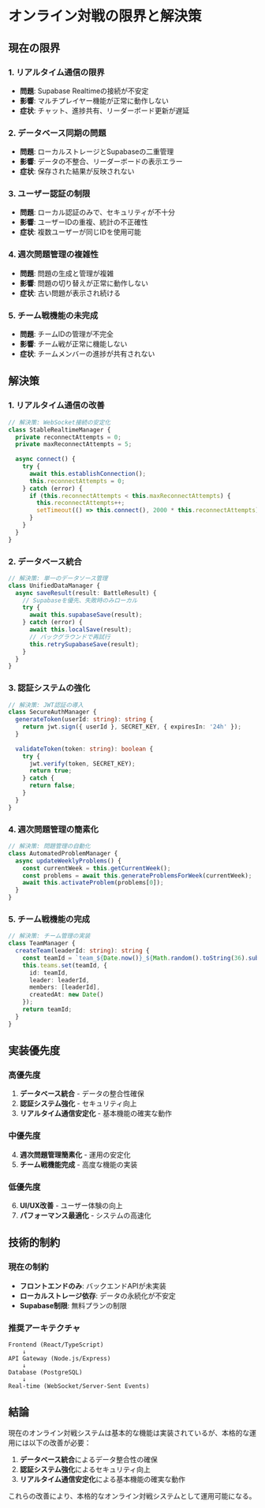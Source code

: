 # オンライン対戦の限界と解決策

## 現在の限界

### 1. **リアルタイム通信の限界**
- **問題**: Supabase Realtimeの接続が不安定
- **影響**: マルチプレイヤー機能が正常に動作しない
- **症状**: チャット、進捗共有、リーダーボード更新が遅延

### 2. **データベース同期の問題**
- **問題**: ローカルストレージとSupabaseの二重管理
- **影響**: データの不整合、リーダーボードの表示エラー
- **症状**: 保存された結果が反映されない

### 3. **ユーザー認証の制限**
- **問題**: ローカル認証のみで、セキュリティが不十分
- **影響**: ユーザーIDの重複、統計の不正確性
- **症状**: 複数ユーザーが同じIDを使用可能

### 4. **週次問題管理の複雑性**
- **問題**: 問題の生成と管理が複雑
- **影響**: 問題の切り替えが正常に動作しない
- **症状**: 古い問題が表示され続ける

### 5. **チーム戦機能の未完成**
- **問題**: チームIDの管理が不完全
- **影響**: チーム戦が正常に機能しない
- **症状**: チームメンバーの進捗が共有されない

## 解決策

### 1. **リアルタイム通信の改善**
```typescript
// 解決策: WebSocket接続の安定化
class StableRealtimeManager {
  private reconnectAttempts = 0;
  private maxReconnectAttempts = 5;
  
  async connect() {
    try {
      await this.establishConnection();
      this.reconnectAttempts = 0;
    } catch (error) {
      if (this.reconnectAttempts < this.maxReconnectAttempts) {
        this.reconnectAttempts++;
        setTimeout(() => this.connect(), 2000 * this.reconnectAttempts);
      }
    }
  }
}
```

### 2. **データベース統合**
```typescript
// 解決策: 単一のデータソース管理
class UnifiedDataManager {
  async saveResult(result: BattleResult) {
    // Supabaseを優先、失敗時のみローカル
    try {
      await this.supabaseSave(result);
    } catch (error) {
      await this.localSave(result);
      // バックグラウンドで再試行
      this.retrySupabaseSave(result);
    }
  }
}
```

### 3. **認証システムの強化**
```typescript
// 解決策: JWT認証の導入
class SecureAuthManager {
  generateToken(userId: string): string {
    return jwt.sign({ userId }, SECRET_KEY, { expiresIn: '24h' });
  }
  
  validateToken(token: string): boolean {
    try {
      jwt.verify(token, SECRET_KEY);
      return true;
    } catch {
      return false;
    }
  }
}
```

### 4. **週次問題管理の簡素化**
```typescript
// 解決策: 問題管理の自動化
class AutomatedProblemManager {
  async updateWeeklyProblems() {
    const currentWeek = this.getCurrentWeek();
    const problems = await this.generateProblemsForWeek(currentWeek);
    await this.activateProblem(problems[0]);
  }
}
```

### 5. **チーム戦機能の完成**
```typescript
// 解決策: チーム管理の実装
class TeamManager {
  createTeam(leaderId: string): string {
    const teamId = `team_${Date.now()}_${Math.random().toString(36).substr(2, 9)}`;
    this.teams.set(teamId, {
      id: teamId,
      leader: leaderId,
      members: [leaderId],
      createdAt: new Date()
    });
    return teamId;
  }
}
```

## 実装優先度

### **高優先度**
1. **データベース統合** - データの整合性確保
2. **認証システム強化** - セキュリティ向上
3. **リアルタイム通信安定化** - 基本機能の確実な動作

### **中優先度**
4. **週次問題管理簡素化** - 運用の安定化
5. **チーム戦機能完成** - 高度な機能の実装

### **低優先度**
6. **UI/UX改善** - ユーザー体験の向上
7. **パフォーマンス最適化** - システムの高速化

## 技術的制約

### **現在の制約**
- **フロントエンドのみ**: バックエンドAPIが未実装
- **ローカルストレージ依存**: データの永続化が不安定
- **Supabase制限**: 無料プランの制限

### **推奨アーキテクチャ**
```
Frontend (React/TypeScript)
    ↓
API Gateway (Node.js/Express)
    ↓
Database (PostgreSQL)
    ↓
Real-time (WebSocket/Server-Sent Events)
```

## 結論

現在のオンライン対戦システムは基本的な機能は実装されているが、本格的な運用には以下の改善が必要：

1. **データベース統合**によるデータ整合性の確保
2. **認証システム強化**によるセキュリティ向上
3. **リアルタイム通信安定化**による基本機能の確実な動作

これらの改善により、本格的なオンライン対戦システムとして運用可能になる。



